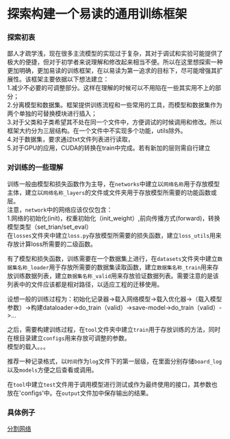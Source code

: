 探索构建一个易读的通用训练框架
===
### 探索初衷
鄙人才疏学浅，现在很多主流模型的实现过于复杂，其对于调试和实验可能提供了极大的便捷，但对于初学者来说理解和修改起来相当不便。所以在这里想探索一种更加明确，更加易读的训练框架，在以易读为第一追求的目标下，尽可能增强其扩展性。该框架主要依据以下想法建立：<br>
1.减少不必要的可调整部分。这样在理解的时候可以不用陷在一些其实用不上的部分；<br>
2.分离模型和数据集。框架提供训练流程和一些常用的工具，而模型和数据集作为两个单独的可替换模块进行插入；<br>
3.对于父类和子类希望其不处在同一个文件中，方便调试的时候调用和修改。所以框架大约分为三层结构。在一个文件中不实现多个功能，utils除外。<br>
4.对于数据集，要求通过txt文件列表进行读取，<br>
5.对于GPU的应用，CUDA的转换在train中完成。若有新加的层则需自行建立

### 对训练的一些理解
训练一般由模型和损失函数作为主导，在`networks`中建立以`网络名称`用于存放模型主体，建立以`网络名称_layers`的文件或文件夹用于存放模型所需要的功能函数或层。<br>
注意，`network`中的网络应该仅仅包含：<br>
1.网络的初始化(init)，权重初始化（init_weight）,前向传播方式(forward)，转换模型类型（set_trian/set_eval）<br>
在`losses`文件夹中建立`loss.py`存放模型所需要的损失函数，建立`loss_utils`用来存放计算loss所需要的二级函数。

有了模型和损失函数，训练需要在一个数据集上进行，在`datasets`文件夹中建立`数据集名称_loader`用于存放所需要的数据集读取函数，建立`数据集名称_train`用来存放训练数据列表，建立`数据集名称_valid`用来存放验证数据列表。需要注意的是该列表中的文件应该都是相对路径，以适应工程的迁移使用。

设想一般的训练过程为：初始化记录器->载入网络模型->载入优化器->（载入模型参数）->构建dataloader->do_train（valid）->save-model->do_train（valid）->...

之后，需要构建训练过程，在`tool`文件夹中建立`train`用于存放训练的方法，同时在根目录建立`configs`用来存放可调整的参数。<br>
模型的载入。。。

推荐一种记录格式，以`时间`作为`log`文件下的第一层级，在里面分别存储`board_log`以及`models`方便之后查看或调用。<br>

在`tool`中建立`test`文件用于调用模型进行测试或作为最终使用的接口，其参数也放在'configs'中。在`output`文件加中保存输出的结果。<br>

### 具体例子
[分割网络]()

